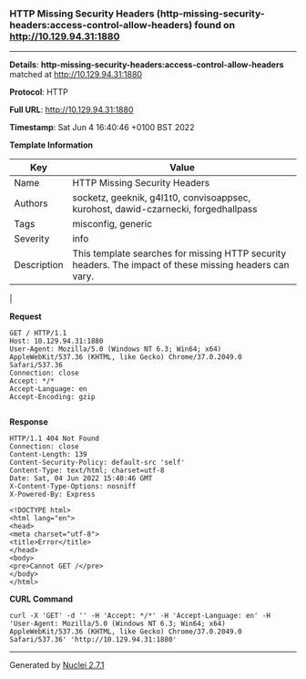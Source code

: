 ### HTTP Missing Security Headers (http-missing-security-headers:access-control-allow-headers) found on http://10.129.94.31:1880
---
**Details**: **http-missing-security-headers:access-control-allow-headers**  matched at http://10.129.94.31:1880

**Protocol**: HTTP

**Full URL**: http://10.129.94.31:1880

**Timestamp**: Sat Jun 4 16:40:46 +0100 BST 2022

**Template Information**

| Key | Value |
|---|---|
| Name | HTTP Missing Security Headers |
| Authors | socketz, geeknik, g4l1t0, convisoappsec, kurohost, dawid-czarnecki, forgedhallpass |
| Tags | misconfig, generic |
| Severity | info |
| Description | This template searches for missing HTTP security headers. The impact of these missing headers can vary.
 |

**Request**
```http
GET / HTTP/1.1
Host: 10.129.94.31:1880
User-Agent: Mozilla/5.0 (Windows NT 6.3; Win64; x64) AppleWebKit/537.36 (KHTML, like Gecko) Chrome/37.0.2049.0 Safari/537.36
Connection: close
Accept: */*
Accept-Language: en
Accept-Encoding: gzip


```

**Response**
```http
HTTP/1.1 404 Not Found
Connection: close
Content-Length: 139
Content-Security-Policy: default-src 'self'
Content-Type: text/html; charset=utf-8
Date: Sat, 04 Jun 2022 15:40:46 GMT
X-Content-Type-Options: nosniff
X-Powered-By: Express

<!DOCTYPE html>
<html lang="en">
<head>
<meta charset="utf-8">
<title>Error</title>
</head>
<body>
<pre>Cannot GET /</pre>
</body>
</html>

```


**CURL Command**
```
curl -X 'GET' -d '' -H 'Accept: */*' -H 'Accept-Language: en' -H 'User-Agent: Mozilla/5.0 (Windows NT 6.3; Win64; x64) AppleWebKit/537.36 (KHTML, like Gecko) Chrome/37.0.2049.0 Safari/537.36' 'http://10.129.94.31:1880'
```
---
Generated by [Nuclei 2.7.1](https://github.com/projectdiscovery/nuclei)